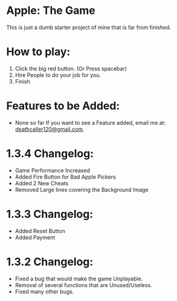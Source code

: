 # Apple: The Game
This is just a dumb starter project of mine that is far from finished.

# How to play:
1) Click the big red button. (Or Press spacebar)
2) Hire People to do your job for you.
3) Finish

# Features to be Added:
- None so far
If you want to see a Feature added, email me at: deathcaller120@gmail.com.

# 1.3.4 Changelog:
- Game Performance Increased
- Added Fire Button for Bad Apple Pickers
- Added 2 New Cheats
- Removed Large lines covering the Background Image

# 1.3.3 Changelog:
- Added Reset Button
- Added Payment

# 1.3.2 Changelog:
- Fixed a bug that would make the game Unplayable.
- Removal of several functions that are Unused/Useless.
- Fixed many other bugs.
